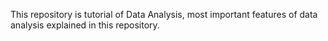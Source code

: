 This repository is tutorial of Data Analysis, most important features of data analysis explained in this repository.
